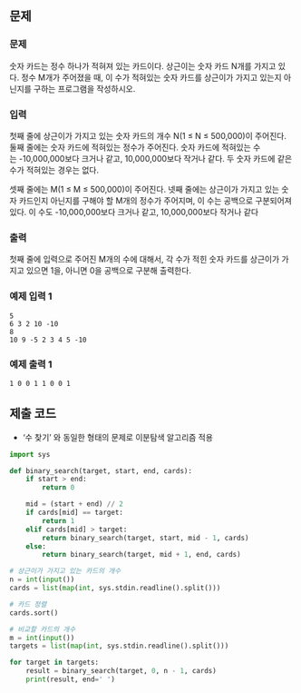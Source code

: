 ## 문제

### 문제

숫자 카드는 정수 하나가 적혀져 있는 카드이다. 상근이는 숫자 카드 N개를 가지고 있다. 정수 M개가 주어졌을 때, 이 수가 적혀있는 숫자 카드를 상근이가 가지고 있는지 아닌지를 구하는 프로그램을 작성하시오.

### 입력

첫째 줄에 상근이가 가지고 있는 숫자 카드의 개수 N(1 ≤ N ≤ 500,000)이 주어진다. 둘째 줄에는 숫자 카드에 적혀있는 정수가 주어진다. 숫자 카드에 적혀있는 수는 -10,000,000보다 크거나 같고, 10,000,000보다 작거나 같다. 두 숫자 카드에 같은 수가 적혀있는 경우는 없다.

셋째 줄에는 M(1 ≤ M ≤ 500,000)이 주어진다. 넷째 줄에는 상근이가 가지고 있는 숫자 카드인지 아닌지를 구해야 할 M개의 정수가 주어지며, 이 수는 공백으로 구분되어져 있다. 이 수도 -10,000,000보다 크거나 같고, 10,000,000보다 작거나 같다

### 출력

첫째 줄에 입력으로 주어진 M개의 수에 대해서, 각 수가 적힌 숫자 카드를 상근이가 가지고 있으면 1을, 아니면 0을 공백으로 구분해 출력한다.

### 예제 입력 1

```
5
6 3 2 10 -10
8
10 9 -5 2 3 4 5 -10

```

### 예제 출력 1

```
1 0 0 1 1 0 0 1
```

## 제출 코드

- ‘수 찾기’ 와 동일한 형태의 문제로 이분탐색 알고리즘 적용

```python
import sys

def binary_search(target, start, end, cards):
    if start > end:
        return 0

    mid = (start + end) // 2
    if cards[mid] == target:
        return 1
    elif cards[mid] > target:
        return binary_search(target, start, mid - 1, cards)
    else:
        return binary_search(target, mid + 1, end, cards)

# 상근이가 가지고 있는 카드의 개수
n = int(input())
cards = list(map(int, sys.stdin.readline().split()))

# 카드 정렬
cards.sort()

# 비교할 카드의 개수
m = int(input())
targets = list(map(int, sys.stdin.readline().split()))

for target in targets:
    result = binary_search(target, 0, n - 1, cards)
    print(result, end=' ')
```